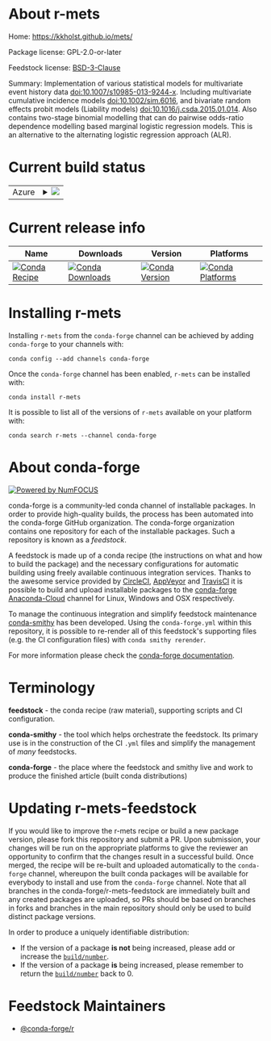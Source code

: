 About r-mets
============

Home: https://kkholst.github.io/mets/

Package license: GPL-2.0-or-later

Feedstock license: [BSD-3-Clause](https://github.com/conda-forge/r-mets-feedstock/blob/master/LICENSE.txt)

Summary: Implementation of various statistical models for multivariate event history data <doi:10.1007/s10985-013-9244-x>. Including multivariate cumulative incidence models <doi:10.1002/sim.6016>, and  bivariate random effects probit models (Liability models) <doi:10.1016/j.csda.2015.01.014>. Also contains two-stage binomial modelling that can do pairwise odds-ratio dependence modelling based marginal logistic regression models. This is an alternative to the alternating logistic regression approach (ALR).

Current build status
====================


<table>
    
  <tr>
    <td>Azure</td>
    <td>
      <details>
        <summary>
          <a href="https://dev.azure.com/conda-forge/feedstock-builds/_build/latest?definitionId=11412&branchName=master">
            <img src="https://dev.azure.com/conda-forge/feedstock-builds/_apis/build/status/r-mets-feedstock?branchName=master">
          </a>
        </summary>
        <table>
          <thead><tr><th>Variant</th><th>Status</th></tr></thead>
          <tbody><tr>
              <td>linux_64_r_base3.6</td>
              <td>
                <a href="https://dev.azure.com/conda-forge/feedstock-builds/_build/latest?definitionId=11412&branchName=master">
                  <img src="https://dev.azure.com/conda-forge/feedstock-builds/_apis/build/status/r-mets-feedstock?branchName=master&jobName=linux&configuration=linux_64_r_base3.6" alt="variant">
                </a>
              </td>
            </tr><tr>
              <td>linux_64_r_base4.0</td>
              <td>
                <a href="https://dev.azure.com/conda-forge/feedstock-builds/_build/latest?definitionId=11412&branchName=master">
                  <img src="https://dev.azure.com/conda-forge/feedstock-builds/_apis/build/status/r-mets-feedstock?branchName=master&jobName=linux&configuration=linux_64_r_base4.0" alt="variant">
                </a>
              </td>
            </tr><tr>
              <td>osx_64_r_base3.6</td>
              <td>
                <a href="https://dev.azure.com/conda-forge/feedstock-builds/_build/latest?definitionId=11412&branchName=master">
                  <img src="https://dev.azure.com/conda-forge/feedstock-builds/_apis/build/status/r-mets-feedstock?branchName=master&jobName=osx&configuration=osx_64_r_base3.6" alt="variant">
                </a>
              </td>
            </tr><tr>
              <td>osx_64_r_base4.0</td>
              <td>
                <a href="https://dev.azure.com/conda-forge/feedstock-builds/_build/latest?definitionId=11412&branchName=master">
                  <img src="https://dev.azure.com/conda-forge/feedstock-builds/_apis/build/status/r-mets-feedstock?branchName=master&jobName=osx&configuration=osx_64_r_base4.0" alt="variant">
                </a>
              </td>
            </tr><tr>
              <td>win_64_r_base3.6</td>
              <td>
                <a href="https://dev.azure.com/conda-forge/feedstock-builds/_build/latest?definitionId=11412&branchName=master">
                  <img src="https://dev.azure.com/conda-forge/feedstock-builds/_apis/build/status/r-mets-feedstock?branchName=master&jobName=win&configuration=win_64_r_base3.6" alt="variant">
                </a>
              </td>
            </tr><tr>
              <td>win_64_r_base4.0</td>
              <td>
                <a href="https://dev.azure.com/conda-forge/feedstock-builds/_build/latest?definitionId=11412&branchName=master">
                  <img src="https://dev.azure.com/conda-forge/feedstock-builds/_apis/build/status/r-mets-feedstock?branchName=master&jobName=win&configuration=win_64_r_base4.0" alt="variant">
                </a>
              </td>
            </tr>
          </tbody>
        </table>
      </details>
    </td>
  </tr>
</table>

Current release info
====================

| Name | Downloads | Version | Platforms |
| --- | --- | --- | --- |
| [![Conda Recipe](https://img.shields.io/badge/recipe-r--mets-green.svg)](https://anaconda.org/conda-forge/r-mets) | [![Conda Downloads](https://img.shields.io/conda/dn/conda-forge/r-mets.svg)](https://anaconda.org/conda-forge/r-mets) | [![Conda Version](https://img.shields.io/conda/vn/conda-forge/r-mets.svg)](https://anaconda.org/conda-forge/r-mets) | [![Conda Platforms](https://img.shields.io/conda/pn/conda-forge/r-mets.svg)](https://anaconda.org/conda-forge/r-mets) |

Installing r-mets
=================

Installing `r-mets` from the `conda-forge` channel can be achieved by adding `conda-forge` to your channels with:

```
conda config --add channels conda-forge
```

Once the `conda-forge` channel has been enabled, `r-mets` can be installed with:

```
conda install r-mets
```

It is possible to list all of the versions of `r-mets` available on your platform with:

```
conda search r-mets --channel conda-forge
```


About conda-forge
=================

[![Powered by NumFOCUS](https://img.shields.io/badge/powered%20by-NumFOCUS-orange.svg?style=flat&colorA=E1523D&colorB=007D8A)](http://numfocus.org)

conda-forge is a community-led conda channel of installable packages.
In order to provide high-quality builds, the process has been automated into the
conda-forge GitHub organization. The conda-forge organization contains one repository
for each of the installable packages. Such a repository is known as a *feedstock*.

A feedstock is made up of a conda recipe (the instructions on what and how to build
the package) and the necessary configurations for automatic building using freely
available continuous integration services. Thanks to the awesome service provided by
[CircleCI](https://circleci.com/), [AppVeyor](https://www.appveyor.com/)
and [TravisCI](https://travis-ci.com/) it is possible to build and upload installable
packages to the [conda-forge](https://anaconda.org/conda-forge)
[Anaconda-Cloud](https://anaconda.org/) channel for Linux, Windows and OSX respectively.

To manage the continuous integration and simplify feedstock maintenance
[conda-smithy](https://github.com/conda-forge/conda-smithy) has been developed.
Using the ``conda-forge.yml`` within this repository, it is possible to re-render all of
this feedstock's supporting files (e.g. the CI configuration files) with ``conda smithy rerender``.

For more information please check the [conda-forge documentation](https://conda-forge.org/docs/).

Terminology
===========

**feedstock** - the conda recipe (raw material), supporting scripts and CI configuration.

**conda-smithy** - the tool which helps orchestrate the feedstock.
                   Its primary use is in the construction of the CI ``.yml`` files
                   and simplify the management of *many* feedstocks.

**conda-forge** - the place where the feedstock and smithy live and work to
                  produce the finished article (built conda distributions)


Updating r-mets-feedstock
=========================

If you would like to improve the r-mets recipe or build a new
package version, please fork this repository and submit a PR. Upon submission,
your changes will be run on the appropriate platforms to give the reviewer an
opportunity to confirm that the changes result in a successful build. Once
merged, the recipe will be re-built and uploaded automatically to the
`conda-forge` channel, whereupon the built conda packages will be available for
everybody to install and use from the `conda-forge` channel.
Note that all branches in the conda-forge/r-mets-feedstock are
immediately built and any created packages are uploaded, so PRs should be based
on branches in forks and branches in the main repository should only be used to
build distinct package versions.

In order to produce a uniquely identifiable distribution:
 * If the version of a package **is not** being increased, please add or increase
   the [``build/number``](https://conda.io/docs/user-guide/tasks/build-packages/define-metadata.html#build-number-and-string).
 * If the version of a package **is** being increased, please remember to return
   the [``build/number``](https://conda.io/docs/user-guide/tasks/build-packages/define-metadata.html#build-number-and-string)
   back to 0.

Feedstock Maintainers
=====================

* [@conda-forge/r](https://github.com/conda-forge/r/)

